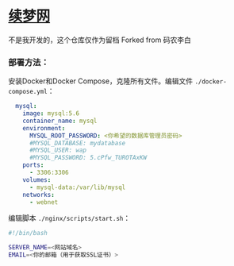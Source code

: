 # [续梦网](http://rmct.cn)
不是我开发的，这个仓库仅作为留档
Forked from 码农李白

### 部署方法：
安装Docker和Docker Compose，克隆所有文件。编辑文件 `./docker-compose.yml`：
```yaml
  mysql:
    image: mysql:5.6
    container_name: mysql
    environment:
      MYSQL_ROOT_PASSWORD: <你希望的数据库管理员密码>
      #MYSQL_DATABASE: mydatabase
      #MYSQL_USER: wap
      #MYSQL_PASSWORD: 5.cPfw_TUROTAxKW
    ports:
      - 3306:3306
    volumes:
      - mysql-data:/var/lib/mysql
    networks:
      - webnet
```
编辑脚本 `./nginx/scripts/start.sh`：
```bash
#!/bin/bash

SERVER_NAME=<网站域名>
EMAIL=<你的邮箱（用于获取SSL证书）>
```
